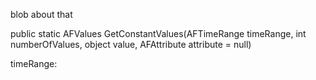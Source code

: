 blob about that


public static AFValues GetConstantValues(AFTimeRange timeRange,
            int numberOfValues, object value, AFAttribute attribute = null)

timeRange: 
